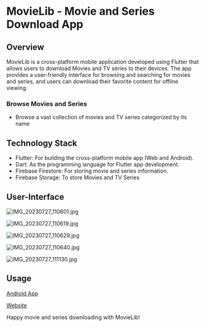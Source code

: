 # MovieLib - Movie and Series Download App

## **Overview**

MovieLib is a cross-platform mobile application developed using Flutter that allows users to download Movies and TV series to their devices. The app provides a user-friendly interface for browsing and searching for movies and series, and users can download their favorite content for offline viewing.

### **Browse Movies and Series**

- Browse a vast collection of movies and TV series categorized by its name

## **Technology Stack**

- Flutter: For building the cross-platform mobile app (Web and Android).
- Dart: As the programming language for Flutter app development.
- Firebase Firestore: For storing movie and series information.
- Firebase Storage: To store Movies and TV Series

## User-Interface

![IMG_20230727_110601.jpg](MovieLib%20-%20Movie%20and%20Series%20Download%20App/IMG_20230727_110601.jpg)

![IMG_20230727_110619.jpg](MovieLib%20-%20Movie%20and%20Series%20Download%20App/IMG_20230727_110619.jpg)

![IMG_20230727_110629.jpg](MovieLib%20-%20Movie%20and%20Series%20Download%20App/IMG_20230727_110629.jpg)

![IMG_20230727_110640.jpg](MovieLib%20-%20Movie%20and%20Series%20Download%20App/IMG_20230727_110640.jpg)

![IMG_20230727_111130.jpg](MovieLib%20-%20Movie%20and%20Series%20Download%20App/IMG_20230727_111130.jpg)

## ****Usage****

[Android App](https://tinyurl.com/MovieLib/)

[Website](https://charankumar2002.github.io/MovieLib/#/)

Happy movie and series downloading with MovieLib!
